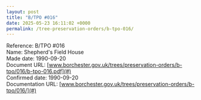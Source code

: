 ```yaml
---
layout: post
title: "B/TPO #016"
date: 2025-05-23 16:11:02 +0000
permalink: /tree-preservation-orders/b-tpo-016/
---
```


Reference: B/TPO #016 <br/>
Name: Shepherd's Field House<br/>
Made date: 1990-09-20<br/>
Document URL: [www.borchester.gov.uk/trees/preservation-orders/b-tpo/016/b-tpo-016.pdf](#)<br/>
Confirmed date: 1990-09-20<br/>
Documentation URL: [www.borchester.gov.uk/trees/preservation-orders/b-tpo/016/](#)<br/>
